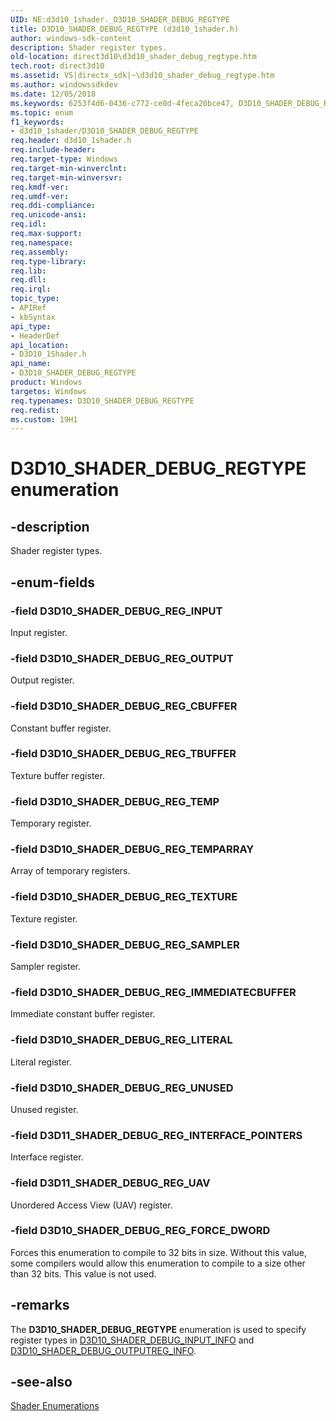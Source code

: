 ```yaml
---
UID: NE:d3d10_1shader._D3D10_SHADER_DEBUG_REGTYPE
title: D3D10_SHADER_DEBUG_REGTYPE (d3d10_1shader.h)
author: windows-sdk-content
description: Shader register types.
old-location: direct3d10\d3d10_shader_debug_regtype.htm
tech.root: direct3d10
ms.assetid: VS|directx_sdk|~\d3d10_shader_debug_regtype.htm
ms.author: windowssdkdev
ms.date: 12/05/2018
ms.keywords: 6253f4d6-0436-c772-ce0d-4feca20bce47, D3D10_SHADER_DEBUG_REGTYPE, D3D10_SHADER_DEBUG_REGTYPE enumeration [Direct3D 10], D3D10_SHADER_DEBUG_REG_CBUFFER, D3D10_SHADER_DEBUG_REG_FORCE_DWORD, D3D10_SHADER_DEBUG_REG_IMMEDIATECBUFFER, D3D10_SHADER_DEBUG_REG_INPUT, D3D10_SHADER_DEBUG_REG_LITERAL, D3D10_SHADER_DEBUG_REG_OUTPUT, D3D10_SHADER_DEBUG_REG_SAMPLER, D3D10_SHADER_DEBUG_REG_TBUFFER, D3D10_SHADER_DEBUG_REG_TEMP, D3D10_SHADER_DEBUG_REG_TEMPARRAY, D3D10_SHADER_DEBUG_REG_TEXTURE, D3D10_SHADER_DEBUG_REG_UNUSED, D3D11_SHADER_DEBUG_REG_INTERFACE_POINTERS, D3D11_SHADER_DEBUG_REG_UAV, d3d10_1shader/D3D10_SHADER_DEBUG_REGTYPE, d3d10_1shader/D3D10_SHADER_DEBUG_REG_CBUFFER, d3d10_1shader/D3D10_SHADER_DEBUG_REG_FORCE_DWORD, d3d10_1shader/D3D10_SHADER_DEBUG_REG_IMMEDIATECBUFFER, d3d10_1shader/D3D10_SHADER_DEBUG_REG_INPUT, d3d10_1shader/D3D10_SHADER_DEBUG_REG_LITERAL, d3d10_1shader/D3D10_SHADER_DEBUG_REG_OUTPUT, d3d10_1shader/D3D10_SHADER_DEBUG_REG_SAMPLER, d3d10_1shader/D3D10_SHADER_DEBUG_REG_TBUFFER, d3d10_1shader/D3D10_SHADER_DEBUG_REG_TEMP, d3d10_1shader/D3D10_SHADER_DEBUG_REG_TEMPARRAY, d3d10_1shader/D3D10_SHADER_DEBUG_REG_TEXTURE, d3d10_1shader/D3D10_SHADER_DEBUG_REG_UNUSED, d3d10_1shader/D3D11_SHADER_DEBUG_REG_INTERFACE_POINTERS, d3d10_1shader/D3D11_SHADER_DEBUG_REG_UAV, direct3d10.d3d10_shader_debug_regtype
ms.topic: enum
f1_keywords:
- d3d10_1shader/D3D10_SHADER_DEBUG_REGTYPE
req.header: d3d10_1shader.h
req.include-header: 
req.target-type: Windows
req.target-min-winverclnt: 
req.target-min-winversvr: 
req.kmdf-ver: 
req.umdf-ver: 
req.ddi-compliance: 
req.unicode-ansi: 
req.idl: 
req.max-support: 
req.namespace: 
req.assembly: 
req.type-library: 
req.lib: 
req.dll: 
req.irql: 
topic_type:
- APIRef
- kbSyntax
api_type:
- HeaderDef
api_location:
- D3D10_1Shader.h
api_name:
- D3D10_SHADER_DEBUG_REGTYPE
product: Windows
targetos: Windows
req.typenames: D3D10_SHADER_DEBUG_REGTYPE
req.redist: 
ms.custom: 19H1
---
```


# D3D10_SHADER_DEBUG_REGTYPE enumeration


## -description


Shader register types.


## -enum-fields




### -field D3D10_SHADER_DEBUG_REG_INPUT

Input register.


### -field D3D10_SHADER_DEBUG_REG_OUTPUT

Output register.


### -field D3D10_SHADER_DEBUG_REG_CBUFFER

Constant buffer register.


### -field D3D10_SHADER_DEBUG_REG_TBUFFER

Texture buffer register.


### -field D3D10_SHADER_DEBUG_REG_TEMP

Temporary register.


### -field D3D10_SHADER_DEBUG_REG_TEMPARRAY

Array of temporary registers.


### -field D3D10_SHADER_DEBUG_REG_TEXTURE

Texture register.


### -field D3D10_SHADER_DEBUG_REG_SAMPLER

Sampler register.


### -field D3D10_SHADER_DEBUG_REG_IMMEDIATECBUFFER

Immediate constant buffer register.


### -field D3D10_SHADER_DEBUG_REG_LITERAL

Literal register.


### -field D3D10_SHADER_DEBUG_REG_UNUSED

Unused register.


### -field D3D11_SHADER_DEBUG_REG_INTERFACE_POINTERS

Interface register.


### -field D3D11_SHADER_DEBUG_REG_UAV

Unordered Access View (UAV) register.


### -field D3D10_SHADER_DEBUG_REG_FORCE_DWORD

Forces this enumeration to compile to 32 bits in size. Without this value, some compilers would allow this enumeration to compile to a size other than 32 bits. This value is not used.


## -remarks



The <b>D3D10_SHADER_DEBUG_REGTYPE</b> enumeration is used to specify register types 
  in <a href="https://docs.microsoft.com/windows/win32/api/d3d10_1shader/ns-d3d10_1shader-d3d10_shader_debug_outputreg_info">D3D10_SHADER_DEBUG_INPUT_INFO</a> and <a href="https://docs.microsoft.com/windows/desktop/api/d3d10_1shader/ns-d3d10_1shader-d3d10_shader_debug_outputreg_info">D3D10_SHADER_DEBUG_OUTPUTREG_INFO</a>.




## -see-also




<a href="https://docs.microsoft.com/windows/desktop/direct3d10/d3d10-graphics-reference-d3d10-shader-enums">Shader Enumerations</a>
 

 

